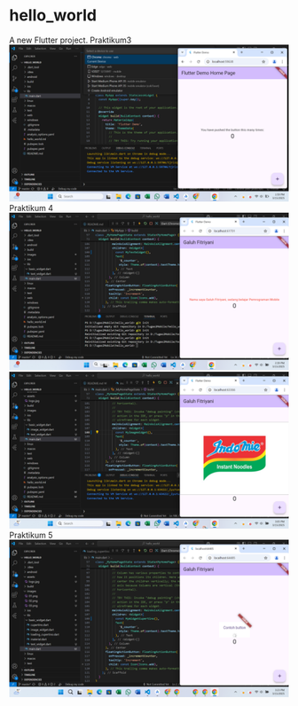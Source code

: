 # hello_world

A new Flutter project.
Praktikum3
![Screenshot Praktikum 3](images/01.jpg)
Praktikum 4
![Screenshot Praktikum 4](images/02.jpg)
![Screenshot Praktikum 4](images/03.jpg)
Praktikum 5
![Screenshoot Praktikum 5](images/04.jpg)